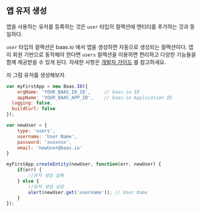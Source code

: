 ## 앱 유저 생성

앱을 사용하는 유저를 등록하는 것은 `user` 타입의 컬랙션에 엔티티를 추가하는 것과 동일하다.

`user` 타입의 컬랙션은 baas.io 에서 앱을 생성하면 자동으로 생성되는 컬랙션이다. 앱이 회원 기반으로 동작해야 한다면 `users` 컬랙션을 이용하면 편리하고 다양한 기능들을 함께 제공받을 수 있게 된다. 자세한 사항은 [개발자 가이드](https://baas.io/docs/ko/devguide/) 를 참고하세요.

자 그럼 유저를 생성해보자.

``` js
var myFirstApp = new Baas.IO({
	orgName: 'YOUR_BAAS_IO_ID',		// baas.io ID
	appName: 'YOUR_BAAS_APP_ID',	// baas.io Application ID
  logging: false,
  buildCurl: false
});

var newUser = {
	type: 'users',
	username: 'User Name',
	password: 'xxxxxxx',
	email: 'newUser@baas.io'
}

myFirstApp.createEntity(newUser, function(err, newUser) {
	if(err) {
		//유저 생성 실패
	} else {
		//유저 생성 성공
		alert(newUser.get('username')); // User Name
	}
});
```